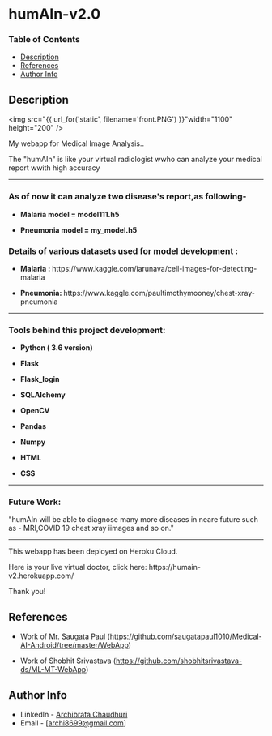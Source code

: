 # humAIn-v2.0
### Table of Contents
- [Description](#description)
- [References](#references)
- [Author Info](#author-info)
## Description
<img src="{{ url_for('static', filename='front.PNG') }}"width="1100" height="200" />
<p> My webapp for Medical Image Analysis..</p>
<p>The "humAIn" is like your virtual radiologist wwho can analyze your medical report wwith high accuracy </p>

<hr>
<h3> As of now it can analyze two disease's report,as following-</h3>
<ul>
<li><p><b>Malaria model = model111.h5</b></p></li>
<li><p><b>Pneumonia model = my_model.h5</b></p></li>
</ul>

<h3> Details of various datasets used for model development : </h3>
<ul>
<li><p><b>Malaria : </b> https://www.kaggle.com/iarunava/cell-images-for-detecting-malaria </p></li>
<li><p><b>Pneumonia: </b> https://www.kaggle.com/paultimothymooney/chest-xray-pneumonia </p></li>
</ul>

<hr>

<h3> Tools behind this project development: </h3>
<ul>
<li><p><b>Python ( 3.6 version)</b></p></li>
<li><p><b>Flask</b></p></li>
<li><p><b>Flask_login</b></p></li>
<li><p><b>SQLAlchemy</b></p></li>
<li><p><b>OpenCV</b></p></li>
<li><p><b>Pandas</b></p></li>
<li><p><b>Numpy</b></p></li>
<li><p><b>HTML</b></p></li>
<li><p><b>CSS</b></p></li>
</ul>

<hr>
 <h3>Future Work: </h3>
 <p>"humAIn will be able to diagnose many more diseases in neare future such as - MRI,COVID 19 chest xray iimages and so on."</p>
  
  <hr>
  
  <p> This webapp has been deployed on Heroku Cloud.
  
 <p> Here is your live virtual doctor, click here: https://humain-v2.herokuapp.com/ <p>

  <p> Thank you!</p>

## References
- Work of Mr. Saugata Paul (https://github.com/saugatapaul1010/Medical-AI-Android/tree/master/WebApp) 

- Work of Shobhit Srivastava (https://github.com/shobhitsrivastava-ds/ML-MT-WebApp)


## Author Info

- LinkedIn - [Archibrata Chaudhuri](https://www.linkedin.com/in/archibrata-chaudhuri-02a956188/)
- Email - [archi8699@gmail.com]






